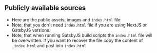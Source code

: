 ## Publicly available sources

- Here are the public assets, images and `index.html` file
- Note, that you don't need `index.html` file if you are using NextJS or GatsbyJS versions.
- Note, that when running GatsbyJS build scripts the `index.html` file will be overwritten. If you want to recover the file copy the content of `_index.html` and past into `index.html`